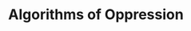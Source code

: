 ---
title: "Algorithms of Oppression"
authors:
    - "Dr. Safiya Umoja Noble"
type: "book"
categories: 
    - "algorithms"
    - "bias"
    - "racism"
    - "sexism"
    - "data science"
link: "http://algorithmsofoppression.com/"
---